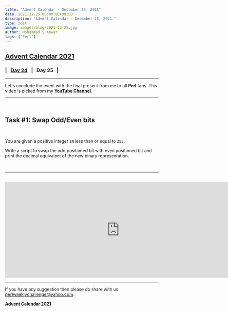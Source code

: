 ```yaml
---
title: "Advent Calendar - December 25, 2021"
date: 2021-12-25T00:00:00+00:00
description: "Advent Calendar - December 25, 2021."
type: post
image: images/blog/2021-12-25.jpg
author: Mohammad S Anwar
tags: ["Perl"]
---
```


## [**Advent Calendar 2021**](/blog/advent-calendar-2021)
### | &nbsp; [**Day 24**](/blog/advent-calendar-2021-12-24)  &nbsp; | &nbsp; **Day 25**  &nbsp; |
***

Let's conclude the event with the final present from me to all **Perl** fans. This video is picked from my [**YouTube Channel**](https://www.youtube.com/c/mohammadsajidanwar).

***

<br>

## Task #1: Swap Odd/Even bits

<br>

You are given a positive integer `$N` less than or equal to `255`.

Write a script to swap the odd positioned bit with even positioned bit and print the decimal equivalent of the new binary representation.

<br>

***

<br>

<iframe width="750" height="315" src="https://www.youtube.com/embed/VyBVS0IHvnI" frameborder="0" allow="accelerometer; autoplay; encrypted-media; gyroscope; picture-in-picture" allowfullscreen></iframe>

***

If you have any suggestion then please do share with us <perlweeklychallenge@yahoo.com>.

[**Advent Calendar 2021**](/blog/advent-calendar-2021)
